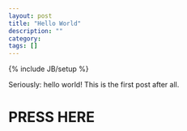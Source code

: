 ```yaml
---
layout: post
title: "Hello World"
description: ""
category: 
tags: []
---
```

{% include JB/setup %}

<div id="fb-root"></div>
<script>(function(d, s, id) {
  var js, fjs = d.getElementsByTagName(s)[0];
  if (d.getElementById(id)) return;
  js = d.createElement(s); js.id = id;
  js.src = "//connect.facebook.net/en_US/sdk.js#xfbml=1&version=v2.5&appId=953767984710442";
  fjs.parentNode.insertBefore(js, fjs);
}(document, 'script', 'facebook-jssdk'));</script>

Seriously: hello world! This is the first post after all.

PRESS HERE
==========
<div class="fb-login-button" data-max-rows="1" data-size="medium" data-show-faces="false" data-auto-logout-link="false"></div>

